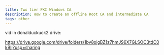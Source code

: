 ```yaml
---
title: Two tier PKI Windows CA
description: How to create an offline Root CA and intermediate CA
tags: other
---
```


vid in donalduckuck2 drive:

https://drive.google.com/drive/folders/1bv8oigBZ1z7hmJS6X7GLSOC3tdC0kBIj?usp=sharing